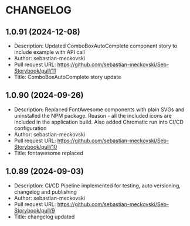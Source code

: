 # CHANGELOG
## 1.0.91 (2024-12-08)
- Description: Updated ComboBoxAutoComplete component story to include example with API call
- Author: sebastian-meckovski
- Pull request URL: https://github.com/sebastian-meckovski/Seb-Storybook/pull/11
- Title: ComboBoxAutoComplete story update

## 1.0.90 (2024-09-26)
- Description: Replaced FontAwesome components with plain SVGs and uninstalled the NPM package. Reason - all the included icons are included in the application build. Also added Chromatic run into CI/CD configuration
- Author: sebastian-meckovski
- Pull request URL: https://github.com/sebastian-meckovski/Seb-Storybook/pull/10
- Title: fontawesome replaced

## 1.0.89 (2024-09-03)
- Description: CI/CD Pipeline implemented for testing, auto versioning, changelog and publishing 
- Author: sebastian-meckovski
- Pull request URL: https://github.com/sebastian-meckovski/Seb-Storybook/pull/9
- Title: changelog updated


